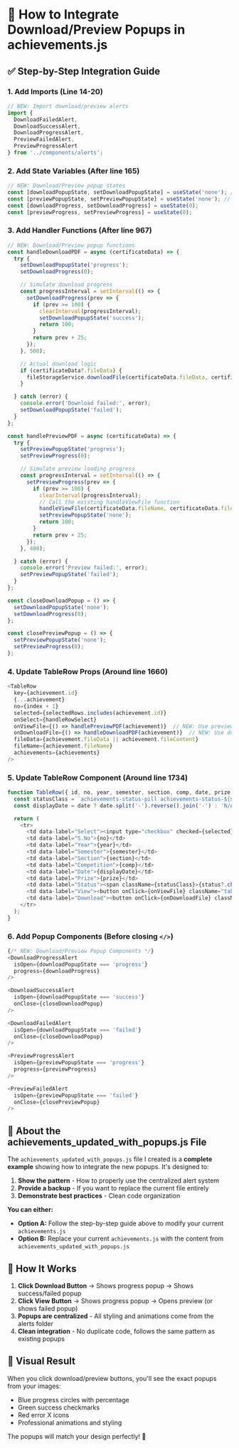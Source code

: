 # 🎯 How to Integrate Download/Preview Popups in achievements.js

## ✅ **Step-by-Step Integration Guide**

### **1. Add Imports (Line 14-20)**
```javascript
// NEW: Import download/preview alerts
import { 
  DownloadFailedAlert, 
  DownloadSuccessAlert, 
  DownloadProgressAlert, 
  PreviewFailedAlert, 
  PreviewProgressAlert 
} from '../components/alerts';
```

### **2. Add State Variables (After line 165)**
```javascript
// NEW: Download/Preview popup states
const [downloadPopupState, setDownloadPopupState] = useState('none'); // 'none', 'progress', 'success', 'failed'
const [previewPopupState, setPreviewPopupState] = useState('none'); // 'none', 'progress', 'failed'
const [downloadProgress, setDownloadProgress] = useState(0);
const [previewProgress, setPreviewProgress] = useState(0);
```

### **3. Add Handler Functions (After line 967)**
```javascript
// NEW: Download/Preview popup functions
const handleDownloadPDF = async (certificateData) => {
  try {
    setDownloadPopupState('progress');
    setDownloadProgress(0);

    // Simulate download progress
    const progressInterval = setInterval(() => {
      setDownloadProgress(prev => {
        if (prev >= 100) {
          clearInterval(progressInterval);
          setDownloadPopupState('success');
          return 100;
        }
        return prev + 25;
      });
    }, 500);

    // Actual download logic
    if (certificateData?.fileData) {
      fileStorageService.downloadFile(certificateData.fileData, certificateData.fileName || 'certificate.pdf');
    }

  } catch (error) {
    console.error('Download failed:', error);
    setDownloadPopupState('failed');
  }
};

const handlePreviewPDF = async (certificateData) => {
  try {
    setPreviewPopupState('progress');
    setPreviewProgress(0);

    // Simulate preview loading progress
    const progressInterval = setInterval(() => {
      setPreviewProgress(prev => {
        if (prev >= 100) {
          clearInterval(progressInterval);
          // Call the existing handleViewFile function
          handleViewFile(certificateData.fileName, certificateData.fileData, certificateData.id);
          setPreviewPopupState('none');
          return 100;
        }
        return prev + 25;
      });
    }, 400);

  } catch (error) {
    console.error('Preview failed:', error);
    setPreviewPopupState('failed');
  }
};

const closeDownloadPopup = () => {
  setDownloadPopupState('none');
  setDownloadProgress(0);
};

const closePreviewPopup = () => {
  setPreviewPopupState('none');
  setPreviewProgress(0);
};
```

### **4. Update TableRow Props (Around line 1660)**
```javascript
<TableRow 
  key={achievement.id} 
  {...achievement} 
  no={index + 1} 
  selected={selectedRows.includes(achievement.id)} 
  onSelect={handleRowSelect} 
  onViewFile={() => handlePreviewPDF(achievement)}  // NEW: Use preview popup
  onDownloadFile={() => handleDownloadPDF(achievement)}  // NEW: Use download popup
  fileData={achievement.fileData || achievement.fileContent}
  fileName={achievement.fileName}
  achievements={achievements}
/>
```

### **5. Update TableRow Component (Around line 1734)**
```javascript
function TableRow({ id, no, year, semester, section, comp, date, prize, status, selected, onSelect, fileName, fileData, onViewFile, onDownloadFile, achievements }) {
  const statusClass = `achievements-status-pill achievements-status-${status}`;
  const displayDate = date ? date.split('-').reverse().join('-') : 'N/A';

  return (
    <tr>
      <td data-label="Select"><input type="checkbox" checked={selected} onChange={() => onSelect(id)} className="row-checkbox" /></td>
      <td data-label="S.No">{no}</td>
      <td data-label="Year">{year}</td>
      <td data-label="Semester">{semester}</td>
      <td data-label="Section">{section}</td>
      <td data-label="Competition">{comp}</td>
      <td data-label="Date">{displayDate}</td>
      <td data-label="Prize">{prize}</td>
      <td data-label="Status"><span className={statusClass}>{status?.charAt(0).toUpperCase() + status?.slice(1) || 'N/A'}</span></td>
      <td data-label="View"><button onClick={onViewFile} className="table-action-btn"> <EyeIcon /> </button></td>
      <td data-label="Download"><button onClick={onDownloadFile} className="table-action-btn"> <svg width="20" height="20" viewBox="0 0 24 24" fill="none"><path d="M21 15v4a2 2 0 0 1-2 2H5a2 2 0 0 1-2-2v-4" stroke="#2276fc" strokeWidth="2"/><polyline points="7,10 12,15 17,10" stroke="#2276fc" strokeWidth="2"/><line x1="12" y1="15" x2="12" y2="3" stroke="#2276fc" strokeWidth="2"/></svg> </button></td>
    </tr>
  );
}
```

### **6. Add Popup Components (Before closing `</>`)**
```javascript
{/* NEW: Download/Preview Popup Components */}
<DownloadProgressAlert 
  isOpen={downloadPopupState === 'progress'} 
  progress={downloadProgress} 
/>

<DownloadSuccessAlert 
  isOpen={downloadPopupState === 'success'} 
  onClose={closeDownloadPopup} 
/>

<DownloadFailedAlert 
  isOpen={downloadPopupState === 'failed'} 
  onClose={closeDownloadPopup} 
/>

<PreviewProgressAlert 
  isOpen={previewPopupState === 'progress'} 
  progress={previewProgress} 
/>

<PreviewFailedAlert 
  isOpen={previewPopupState === 'failed'} 
  onClose={closePreviewPopup} 
/>
```

## 🎯 **About the achievements_updated_with_popups.js File**

The `achievements_updated_with_popups.js` file I created is a **complete example** showing how to integrate the new popups. It's designed to:

1. **Show the pattern** - How to properly use the centralized alert system
2. **Provide a backup** - If you want to replace the current file entirely
3. **Demonstrate best practices** - Clean code organization

**You can either:**
- **Option A:** Follow the step-by-step guide above to modify your current `achievements.js`
- **Option B:** Replace your current `achievements.js` with the content from `achievements_updated_with_popups.js`

## 🚀 **How It Works**

1. **Click Download Button** → Shows progress popup → Shows success/failed popup
2. **Click View Button** → Shows progress popup → Opens preview (or shows failed popup)
3. **Popups are centralized** - All styling and animations come from the alerts folder
4. **Clean integration** - No duplicate code, follows the same pattern as existing popups

## 🎨 **Visual Result**

When you click download/preview buttons, you'll see the exact popups from your images:
- Blue progress circles with percentage
- Green success checkmarks
- Red error X icons
- Professional animations and styling

The popups will match your design perfectly! 🎉
